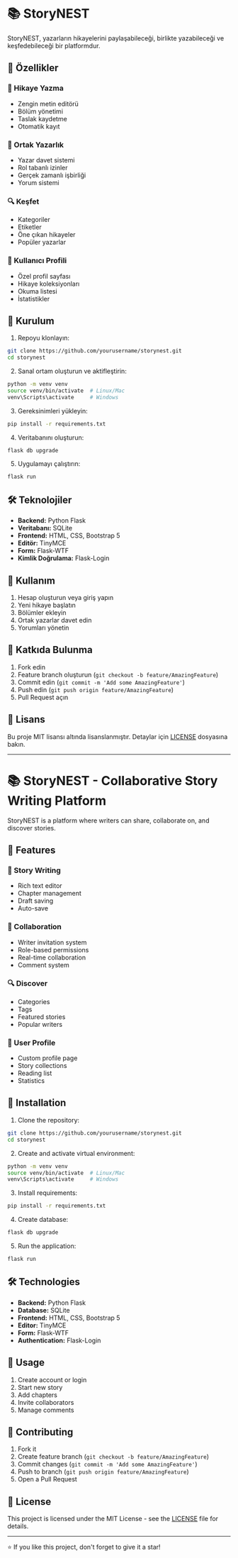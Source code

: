 # 📚 StoryNEST

StoryNEST, yazarların hikayelerini paylaşabileceği, birlikte yazabileceği ve keşfedebileceği bir platformdur.

## 🌟 Özellikler

### 📝 Hikaye Yazma
- Zengin metin editörü
- Bölüm yönetimi
- Taslak kaydetme
- Otomatik kayıt

### 👥 Ortak Yazarlık
- Yazar davet sistemi
- Rol tabanlı izinler
- Gerçek zamanlı işbirliği
- Yorum sistemi

### 🔍 Keşfet
- Kategoriler
- Etiketler
- Öne çıkan hikayeler
- Popüler yazarlar

### 👤 Kullanıcı Profili
- Özel profil sayfası
- Hikaye koleksiyonları
- Okuma listesi
- İstatistikler

## 🚀 Kurulum

1. Repoyu klonlayın:
```bash
git clone https://github.com/yourusername/storynest.git
cd storynest
```

2. Sanal ortam oluşturun ve aktifleştirin:
```bash
python -m venv venv
source venv/bin/activate  # Linux/Mac
venv\Scripts\activate     # Windows
```

3. Gereksinimleri yükleyin:
```bash
pip install -r requirements.txt
```

4. Veritabanını oluşturun:
```bash
flask db upgrade
```

5. Uygulamayı çalıştırın:
```bash
flask run
```

## 🛠️ Teknolojiler

- **Backend:** Python Flask
- **Veritabanı:** SQLite
- **Frontend:** HTML, CSS, Bootstrap 5
- **Editör:** TinyMCE
- **Form:** Flask-WTF
- **Kimlik Doğrulama:** Flask-Login

## 📖 Kullanım

1. Hesap oluşturun veya giriş yapın
2. Yeni hikaye başlatın
3. Bölümler ekleyin
4. Ortak yazarlar davet edin
5. Yorumları yönetin

## 🤝 Katkıda Bulunma

1. Fork edin
2. Feature branch oluşturun (`git checkout -b feature/AmazingFeature`)
3. Commit edin (`git commit -m 'Add some AmazingFeature'`)
4. Push edin (`git push origin feature/AmazingFeature`)
5. Pull Request açın

## 📄 Lisans

Bu proje MIT lisansı altında lisanslanmıştır. Detaylar için [LICENSE](LICENSE) dosyasına bakın.

---

# 📚 StoryNEST - Collaborative Story Writing Platform

StoryNEST is a platform where writers can share, collaborate on, and discover stories.

## 🌟 Features

### 📝 Story Writing
- Rich text editor
- Chapter management
- Draft saving
- Auto-save

### 👥 Collaboration
- Writer invitation system
- Role-based permissions
- Real-time collaboration
- Comment system

### 🔍 Discover
- Categories
- Tags
- Featured stories
- Popular writers

### 👤 User Profile
- Custom profile page
- Story collections
- Reading list
- Statistics

## 🚀 Installation

1. Clone the repository:
```bash
git clone https://github.com/yourusername/storynest.git
cd storynest
```

2. Create and activate virtual environment:
```bash
python -m venv venv
source venv/bin/activate  # Linux/Mac
venv\Scripts\activate     # Windows
```

3. Install requirements:
```bash
pip install -r requirements.txt
```

4. Create database:
```bash
flask db upgrade
```

5. Run the application:
```bash
flask run
```

## 🛠️ Technologies

- **Backend:** Python Flask
- **Database:** SQLite
- **Frontend:** HTML, CSS, Bootstrap 5
- **Editor:** TinyMCE
- **Form:** Flask-WTF
- **Authentication:** Flask-Login

## 📖 Usage

1. Create account or login
2. Start new story
3. Add chapters
4. Invite collaborators
5. Manage comments

## 🤝 Contributing

1. Fork it
2. Create feature branch (`git checkout -b feature/AmazingFeature`)
3. Commit changes (`git commit -m 'Add some AmazingFeature'`)
4. Push to branch (`git push origin feature/AmazingFeature`)
5. Open a Pull Request

## 📄 License

This project is licensed under the MIT License - see the [LICENSE](LICENSE) file for details.

---
⭐️ If you like this project, don't forget to give it a star!
